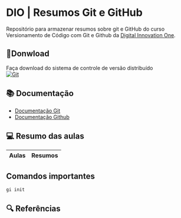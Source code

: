 # DIO | Resumos Git e GitHub

Repositório para armazenar resumos sobre git e GitHub do curso Versionamento de Código com Git e Github da [Digital Innovation One](https://web.dio.me).
## 🔗Donwload 
Faça download do sistema de controle de versão distribuído <br>
[![Git](https://img.shields.io/badge/Git-000?style=for-the-badge&logo=git&logoColor=E94D5F)](https://git-scm.com/download) 


## 📚 Documentação 
 - [Documentação Git](https://git-scm.com/doc)
 - [Documentação Github](https://docs.github.com/)

 ## 💻 Resumo das aulas

 | Aulas | Resumos|
 |--------|--------|
 
## Comandos importantes
```
gi init
```

## 🔍 Referências 
